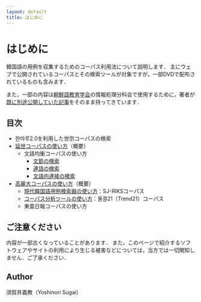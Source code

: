 ```yaml
---
layout: default
title: はじめに
---
```


# はじめに

韓国語の用例を収集するためのコーパス利用法について説明します．
主にウェブで公開されているコーパスとその検索ツールが対象ですが，一部DVDで配布されているものも含みます．

また，一部の内容は[朝鮮語教育学会](http://jakle.sakura.ne.jp/)の情報処理分科会で使用するために，著者が[既に別途公開していた記事](https://porocise.sakura.ne.jp/wiki/jakle)をそのまま持ってきています．

## 目次

- 한마루2.0を利用した世宗コーパスの検索
- [延世コーパスの使い方](yonsei/overview_yonsei)（概要）
    - 文語均衡コーパスの使い方
        - [文節の検索](yonsei/written_1)
        - [連語の検索](yonsei/written_2)
        - [文語内連接の検索](yonsei/written_3)
- [高麗大コーパスの使い方](korea/overview_korea)（概要）
    - [現代韓国語用例検索器の使い方](korea/sjriks)：SJ-RIKSコーパス
    - [コーパス分析ツールの使い方](korea/trend21)：물결21（Trend21）コーパス
    - 東亜日報コーパスの使い方

## ご注意ください

内容が一部古くなっていることがあります．
また，このページで紹介するソフトウェアやサイトの利用により生じる被害などについては，当方では一切関知しません．ご了承ください．

## Author

須賀井義教（Yoshinori Sugai）
